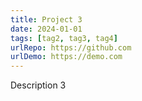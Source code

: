```yaml
---
title: Project 3
date: 2024-01-01
tags: [tag2, tag3, tag4]
urlRepo: https://github.com
urlDemo: https://demo.com
---
```


Description 3
